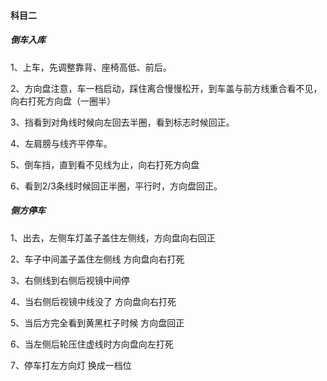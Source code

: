 #### 科目二
##### 倒车入库
1、上车，先调整靠背、座椅高低、前后。

2、方向盘注意，车一档启动，踩住离合慢慢松开，到车盖与前方线重合看不见，向右打死方向盘（一圈半）

3、挡看到对角线时候向左回去半圈，看到标志时候回正。

4、左肩膀与线齐平停车。

5、倒车挡，直到看不见线为止，向右打死方向盘

6、看到2/3条线时候回正半圈，平行时，方向盘回正。

##### 侧方停车

1、出去，左侧车灯盖子盖住左侧线，方向盘向右回正

2、车子中间盖子盖住左侧线 方向盘向右打死

3、右侧线到右侧后视镜中间停

4、当右侧后视镜中线没了 方向盘向右打死

5、当后方完全看到黄黑杠子时候 方向盘回正

6、当左侧后轮压住虚线时方向盘向左打死

7、停车打左方向灯 换成一档位

































